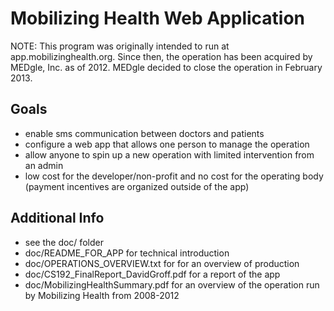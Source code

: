 # Mobilizing Health Web Application
NOTE: This program was originally intended to run at app.mobilizinghealth.org.
Since then, the operation has been acquired by MEDgle, Inc. as of 2012. MEDgle
decided to close the operation in February 2013.

## Goals
- enable sms communication between doctors and patients
- configure a web app that allows one person to manage the operation
- allow anyone to spin up a new operation with limited intervention from an admin
- low cost for the developer/non-profit and no cost for the operating body (payment incentives are organized outside of the app)

## Additional Info
- see the doc/ folder
- doc/README_FOR_APP for technical introduction
- doc/OPERATIONS_OVERVIEW.txt for for an overview of production
- doc/CS192_FinalReport_DavidGroff.pdf for a report of the app
- doc/MobilizingHealthSummary.pdf for an overview of the operation run by Mobilizing Health from 2008-2012
